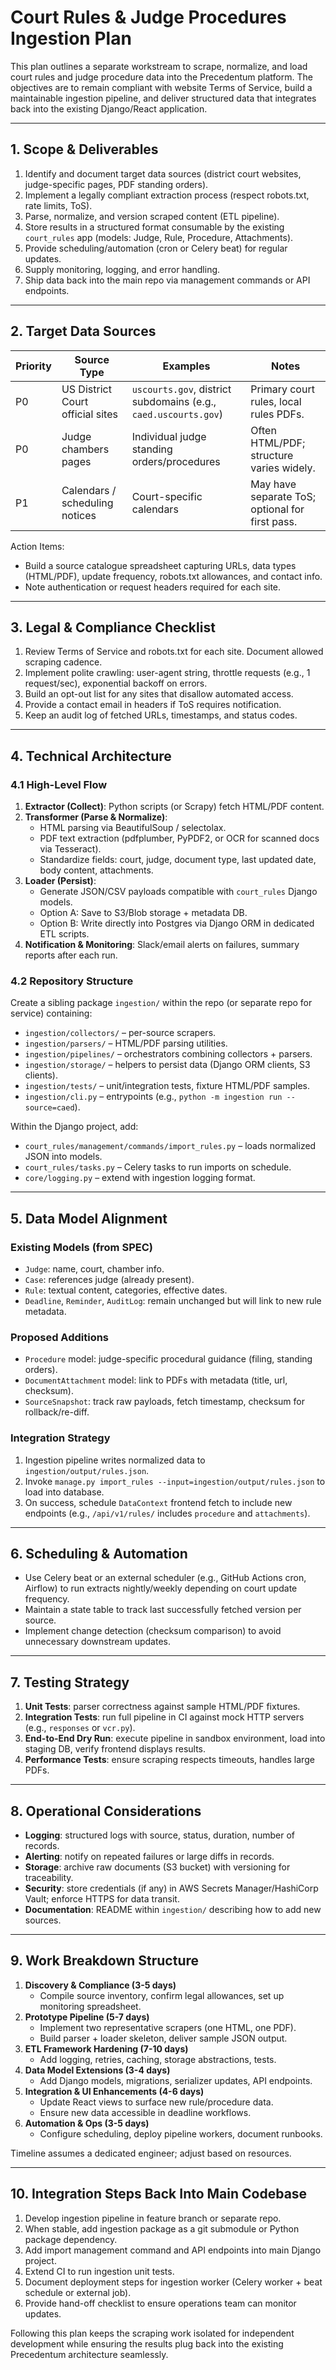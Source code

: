# Court Rules & Judge Procedures Ingestion Plan

This plan outlines a separate workstream to scrape, normalize, and load court rules and judge procedure data into the Precedentum platform. The objectives are to remain compliant with website Terms of Service, build a maintainable ingestion pipeline, and deliver structured data that integrates back into the existing Django/React application.

---

## 1. Scope & Deliverables

1. Identify and document target data sources (district court websites, judge-specific pages, PDF standing orders).
2. Implement a legally compliant extraction process (respect robots.txt, rate limits, ToS).
3. Parse, normalize, and version scraped content (ETL pipeline).
4. Store results in a structured format consumable by the existing `court_rules` app (models: Judge, Rule, Procedure, Attachments).
5. Provide scheduling/automation (cron or Celery beat) for regular updates.
6. Supply monitoring, logging, and error handling.
7. Ship data back into the main repo via management commands or API endpoints.

---

## 2. Target Data Sources

| Priority | Source Type | Examples | Notes |
| --- | --- | --- | --- |
| P0 | US District Court official sites | `uscourts.gov`, district subdomains (e.g., `caed.uscourts.gov`) | Primary court rules, local rules PDFs. |
| P0 | Judge chambers pages | Individual judge standing orders/procedures | Often HTML/PDF; structure varies widely. |
| P1 | Calendars / scheduling notices | Court-specific calendars | May have separate ToS; optional for first pass. |

Action Items:
- Build a source catalogue spreadsheet capturing URLs, data types (HTML/PDF), update frequency, robots.txt allowances, and contact info.
- Note authentication or request headers required for each site.

---

## 3. Legal & Compliance Checklist

1. Review Terms of Service and robots.txt for each site. Document allowed scraping cadence.
2. Implement polite crawling: user-agent string, throttle requests (e.g., 1 request/sec), exponential backoff on errors.
3. Build an opt-out list for any sites that disallow automated access.
4. Provide a contact email in headers if ToS requires notification.
5. Keep an audit log of fetched URLs, timestamps, and status codes.

---

## 4. Technical Architecture

### 4.1 High-Level Flow

1. **Extractor (Collect)**: Python scripts (or Scrapy) fetch HTML/PDF content.
2. **Transformer (Parse & Normalize)**:
   - HTML parsing via BeautifulSoup / selectolax.
   - PDF text extraction (pdfplumber, PyPDF2, or OCR for scanned docs via Tesseract).
   - Standardize fields: court, judge, document type, last updated date, body content, attachments.
3. **Loader (Persist)**:
   - Generate JSON/CSV payloads compatible with `court_rules` Django models.
   - Option A: Save to S3/Blob storage + metadata DB.
   - Option B: Write directly into Postgres via Django ORM in dedicated ETL scripts.
4. **Notification & Monitoring**: Slack/email alerts on failures, summary reports after each run.

### 4.2 Repository Structure

Create a sibling package `ingestion/` within the repo (or separate repo for service) containing:

- `ingestion/collectors/` – per-source scrapers.
- `ingestion/parsers/` – HTML/PDF parsing utilities.
- `ingestion/pipelines/` – orchestrators combining collectors + parsers.
- `ingestion/storage/` – helpers to persist data (Django ORM clients, S3 clients).
- `ingestion/tests/` – unit/integration tests, fixture HTML/PDF samples.
- `ingestion/cli.py` – entrypoints (e.g., `python -m ingestion run --source=caed`).

Within the Django project, add:

- `court_rules/management/commands/import_rules.py` – loads normalized JSON into models.
- `court_rules/tasks.py` – Celery tasks to run imports on schedule.
- `core/logging.py` – extend with ingestion logging format.

---

## 5. Data Model Alignment

### Existing Models (from SPEC)
- `Judge`: name, court, chamber info.
- `Case`: references judge (already present).
- `Rule`: textual content, categories, effective dates.
- `Deadline`, `Reminder`, `AuditLog`: remain unchanged but will link to new rule metadata.

### Proposed Additions
- `Procedure` model: judge-specific procedural guidance (filing, standing orders).
- `DocumentAttachment` model: link to PDFs with metadata (title, url, checksum).
- `SourceSnapshot`: track raw payloads, fetch timestamp, checksum for rollback/re-diff.

### Integration Strategy
1. Ingestion pipeline writes normalized data to `ingestion/output/rules.json`.
2. Invoke `manage.py import_rules --input=ingestion/output/rules.json` to load into database.
3. On success, schedule `DataContext` frontend fetch to include new endpoints (e.g., `/api/v1/rules/` includes `procedure` and `attachments`).

---

## 6. Scheduling & Automation

- Use Celery beat or an external scheduler (e.g., GitHub Actions cron, Airflow) to run extracts nightly/weekly depending on court update frequency.
- Maintain a state table to track last successfully fetched version per source.
- Implement change detection (checksum comparison) to avoid unnecessary downstream updates.

---

## 7. Testing Strategy

1. **Unit Tests**: parser correctness against sample HTML/PDF fixtures.
2. **Integration Tests**: run full pipeline in CI against mock HTTP servers (e.g., `responses` or `vcr.py`).
3. **End-to-End Dry Run**: execute pipeline in sandbox environment, load into staging DB, verify frontend displays results.
4. **Performance Tests**: ensure scraping respects timeouts, handles large PDFs.

---

## 8. Operational Considerations

- **Logging**: structured logs with source, status, duration, number of records.
- **Alerting**: notify on repeated failures or large diffs in records.
- **Storage**: archive raw documents (S3 bucket) with versioning for traceability.
- **Security**: store credentials (if any) in AWS Secrets Manager/HashiCorp Vault; enforce HTTPS for data transit.
- **Documentation**: README within `ingestion/` describing how to add new sources.

---

## 9. Work Breakdown Structure

1. **Discovery & Compliance (3-5 days)**
   - Compile source inventory, confirm legal allowances, set up monitoring spreadsheet.
2. **Prototype Pipeline (5-7 days)**
   - Implement two representative scrapers (one HTML, one PDF).
   - Build parser + loader skeleton, deliver sample JSON output.
3. **ETL Framework Hardening (7-10 days)**
   - Add logging, retries, caching, storage abstractions, tests.
4. **Data Model Extensions (3-4 days)**
   - Add Django models, migrations, serializer updates, API endpoints.
5. **Integration & UI Enhancements (4-6 days)**
   - Update React views to surface new rule/procedure data.
   - Ensure new data accessible in deadline workflows.
6. **Automation & Ops (3-5 days)**
   - Configure scheduling, deploy pipeline workers, document runbooks.

Timeline assumes a dedicated engineer; adjust based on resources.

---

## 10. Integration Steps Back Into Main Codebase

1. Develop ingestion pipeline in feature branch or separate repo.
2. When stable, add ingestion package as a git submodule or Python package dependency.
3. Add import management command and API endpoints into main Django project.
4. Extend CI to run ingestion unit tests.
5. Document deployment steps for ingestion worker (Celery worker + beat schedule or external job).
6. Provide hand-off checklist to ensure operations team can monitor updates.

Following this plan keeps the scraping work isolated for independent development while ensuring the results plug back into the existing Precedentum architecture seamlessly.

